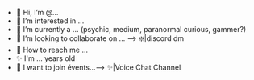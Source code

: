 - 👋 Hi, I’m @...
- 👀 I’m interested in ...
- 🌱 I’m currently a ... (psychic, medium, paranormal curious, gammer?)
- 🍓 I’m looking to collaborate on ... --> ❇️|discord dm
- 🔮 How to reach me ...
- ✨ I'm ... years old
- 👻 I want to join évents...--> ✨|Voice Chat Channel